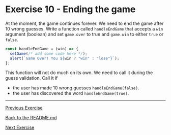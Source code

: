 # Exercise 10 - Ending the game

At the moment, the game continues forever. We need to end the game after 10 wrong guesses. Write a function called `handleEndGame` that accepts a `win` argument (boolean) and set `game.over` to true and `game.win` to either `true` or `false`.

```js
const handleEndGame = (win) => {
  setGame(/* add some code here */);
  alert(`Game Over! You ${win ? "win" : "lose"}`);
};
```

This function will not do much on its own. We need to call it during the guess validation. Call it if

- the user has made 10 wrong guesses `handleEndGame(false)`.
- the user has discovered the word `handleEndGame(true)`.

---

[Previous Exercise](./exercise-9.md)

[Back to the README.md](../README.md) 

[Next Exercise](./exercise-11.md)